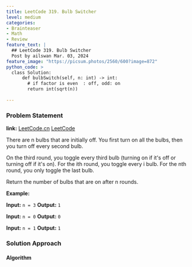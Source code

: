 ```yaml
---
title: LeetCode 319. Bulb Switcher
level: medium
categories:
- Brainteaser
- Math
- Review
feature_text: |
  ## LeetCode 319. Bulb Switcher
  Post by ailswan Mar. 03, 2024
feature_image: "https://picsum.photos/2560/600?image=872"
python_code: >
  class Solution:
      def bulbSwitch(self, n: int) -> int:
        # if factor is even  : off, odd: on
        return int(sqrt(n))
         
---
```


### Problem Statement
**link:**
[LeetCode.cn](https://leetcode.cn/problems/closest-binary-search-tree-value/)
[LeetCode](https://leetcode.com/problems/closest-binary-search-tree-value/)

There are n bulbs that are initially off. You first turn on all the bulbs, then you turn off every second bulb.

On the third round, you toggle every third bulb (turning on if it's off or turning off if it's on). For the ith round, you toggle every i bulb. For the nth round, you only toggle the last bulb.

Return the number of bulbs that are on after n rounds.

**Example:**

**Input:** `n = 3`
**Output:** `1`

**Input:** `n = 0`
**Output:** `0`

**Input:** `n = 1`
**Output:** `1`

### Solution Approach
 

#### Algorithm
 